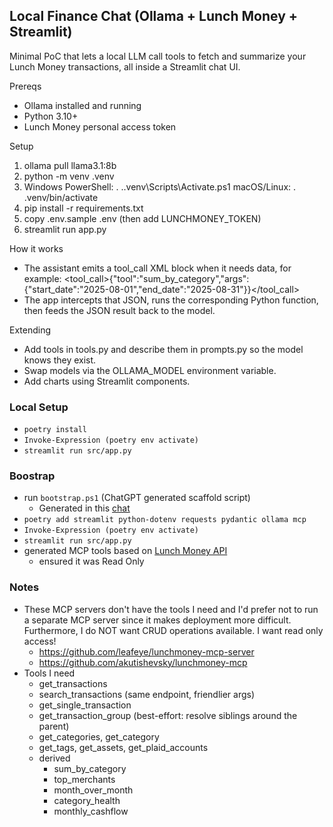 ## Local Finance Chat (Ollama + Lunch Money + Streamlit)

Minimal PoC that lets a local LLM call tools to fetch and summarize your Lunch Money transactions, all inside a Streamlit chat UI.

Prereqs
- Ollama installed and running
- Python 3.10+
- Lunch Money personal access token

Setup
1) ollama pull llama3.1:8b
2) python -m venv .venv
3) Windows PowerShell: . .\.venv\Scripts\Activate.ps1
   macOS/Linux: . .venv/bin/activate
4) pip install -r requirements.txt
5) copy .env.sample .env  (then add LUNCHMONEY_TOKEN)
6) streamlit run app.py

How it works
- The assistant emits a tool_call XML block when it needs data, for example:
  <tool_call>{"tool":"sum_by_category","args":{"start_date":"2025-08-01","end_date":"2025-08-31"}}</tool_call>
- The app intercepts that JSON, runs the corresponding Python function, then feeds the JSON result back to the model.

Extending
- Add tools in tools.py and describe them in prompts.py so the model knows they exist.
- Swap models via the OLLAMA_MODEL environment variable.
- Add charts using Streamlit components.


### Local Setup
- `poetry install`
- `Invoke-Expression (poetry env activate)`
- `streamlit run src/app.py`

### Boostrap
- run `bootstrap.ps1` (ChatGPT generated scaffold script)
  - Generated in this [chat](https://chatgpt.com/c/68e6c168-aee4-832f-9a45-6331f4d6a992)
- `poetry add streamlit python-dotenv requests pydantic ollama mcp`
- `Invoke-Expression (poetry env activate)`
- `streamlit run src/app.py`
- generated MCP tools based on [Lunch Money API](https://lunchmoney.dev/#get-all-transactions)
  - ensured it was Read Only

### Notes
- These MCP servers don't have the tools I need and I'd prefer not to run a separate MCP server since it makes deployment more difficult. Furthermore, I do NOT want CRUD operations available. I want read only access!
  - https://github.com/leafeye/lunchmoney-mcp-server
  - https://github.com/akutishevsky/lunchmoney-mcp
- Tools I need
  - get_transactions
  - search_transactions (same endpoint, friendlier args)
  - get_single_transaction
  - get_transaction_group (best-effort: resolve siblings around the parent)
  - get_categories, get_category
  - get_tags, get_assets, get_plaid_accounts
  - derived
    - sum_by_category
    - top_merchants
    - month_over_month
    - category_health
    - monthly_cashflow
